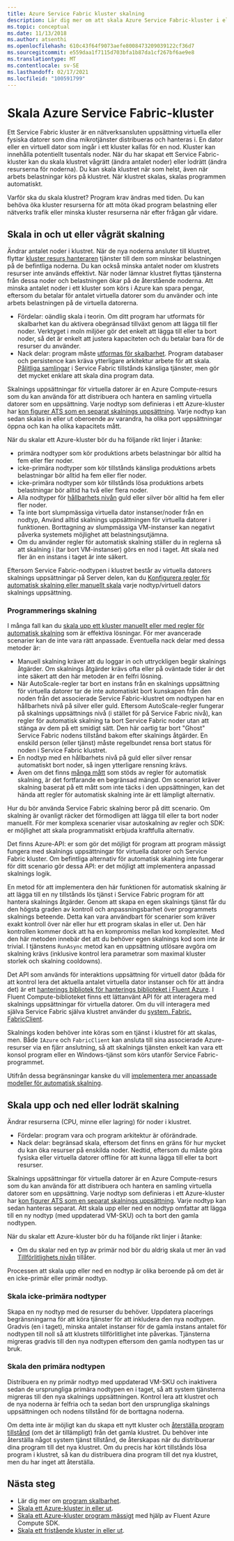 ```yaml
---
title: Azure Service Fabric kluster skalning
description: Lär dig mer om att skala Azure Service Fabric-kluster i eller ut och upp eller ned. När program kräver ändringar kan du Service Fabric kluster.
ms.topic: conceptual
ms.date: 11/13/2018
ms.author: atsenthi
ms.openlocfilehash: 610c43f64f9073aefe8008473209039122cf36d7
ms.sourcegitcommit: e559daa1f7115d703bfa1b87da1cf267bf6ae9e8
ms.translationtype: MT
ms.contentlocale: sv-SE
ms.lasthandoff: 02/17/2021
ms.locfileid: "100591799"
---
```

# <a name="scaling-azure-service-fabric-clusters"></a>Skala Azure Service Fabric-kluster
Ett Service Fabric kluster är en nätverksansluten uppsättning virtuella eller fysiska datorer som dina mikrotjänster distribueras och hanteras i. En dator eller en virtuell dator som ingår i ett kluster kallas för en nod. Kluster kan innehålla potentiellt tusentals noder. När du har skapat ett Service Fabric-kluster kan du skala klustret vågrätt (ändra antalet noder) eller lodrätt (ändra resurserna för noderna).  Du kan skala klustret när som helst, även när arbets belastningar körs på klustret.  När klustret skalas, skalas programmen automatiskt.

Varför ska du skala klustret? Program krav ändras med tiden.  Du kan behöva öka kluster resurserna för att möta ökad program belastning eller nätverks trafik eller minska kluster resurserna när efter frågan går vidare.

## <a name="scaling-in-and-out-or-horizontal-scaling"></a>Skala in och ut eller vågrät skalning
Ändrar antalet noder i klustret.  När de nya noderna ansluter till klustret, flyttar [kluster resurs hanteraren](service-fabric-cluster-resource-manager-introduction.md) tjänster till dem som minskar belastningen på de befintliga noderna.  Du kan också minska antalet noder om klustrets resurser inte används effektivt.  När noder lämnar klustret flyttas tjänsterna från dessa noder och belastningen ökar på de återstående noderna.  Att minska antalet noder i ett kluster som körs i Azure kan spara pengar, eftersom du betalar för antalet virtuella datorer som du använder och inte arbets belastningen på de virtuella datorerna.  

- Fördelar: oändlig skala i teorin.  Om ditt program har utformats för skalbarhet kan du aktivera obegränsad tillväxt genom att lägga till fler noder.  Verktyget i moln miljöer gör det enkelt att lägga till eller ta bort noder, så det är enkelt att justera kapaciteten och du betalar bara för de resurser du använder.  
- Nack delar: program måste [utformas för skalbarhet](service-fabric-concepts-scalability.md).  Program databaser och persistence kan kräva ytterligare arkitektur arbete för att skala.  [Pålitliga samlingar](service-fabric-reliable-services-reliable-collections.md) i Service Fabric tillstånds känsliga tjänster, men gör det mycket enklare att skala dina program data.

Skalnings uppsättningar för virtuella datorer är en Azure Compute-resurs som du kan använda för att distribuera och hantera en samling virtuella datorer som en uppsättning. Varje nodtyp som definieras i ett Azure-kluster har [kon figurer ATS som en separat skalnings uppsättning](service-fabric-cluster-nodetypes.md). Varje nodtyp kan sedan skalas in eller ut oberoende av varandra, ha olika port uppsättningar öppna och kan ha olika kapacitets mått. 

När du skalar ett Azure-kluster bör du ha följande rikt linjer i åtanke:
- primära nodtyper som kör produktions arbets belastningar bör alltid ha fem eller fler noder.
- icke-primära nodtyper som kör tillstånds känsliga produktions arbets belastningar bör alltid ha fem eller fler noder.
- icke-primära nodtyper som kör tillstånds lösa produktions arbets belastningar bör alltid ha två eller flera noder.
- Alla nodtyper för [hållbarhets nivån](service-fabric-cluster-capacity.md#durability-characteristics-of-the-cluster) guld eller silver bör alltid ha fem eller fler noder.
- Ta inte bort slumpmässiga virtuella dator instanser/noder från en nodtyp, Använd alltid skalnings uppsättningen för virtuella datorer i funktionen. Borttagning av slumpmässiga VM-instanser kan negativt påverka systemets möjlighet att belastningsutjämna.
- Om du använder regler för automatisk skalning ställer du in reglerna så att skalning i (tar bort VM-instanser) görs en nod i taget. Att skala ned fler än en instans i taget är inte säkert.

Eftersom Service Fabric-nodtypen i klustret består av virtuella datorers skalnings uppsättningar på Server delen, kan du [Konfigurera regler för automatisk skalning eller manuellt skala](service-fabric-cluster-scale-in-out.md) varje nodtyp/virtuell dators skalnings uppsättning.

### <a name="programmatic-scaling"></a>Programmerings skalning
I många fall kan du [skala upp ett kluster manuellt eller med regler för automatisk skalning](service-fabric-cluster-scale-in-out.md) som är effektiva lösningar. För mer avancerade scenarier kan de inte vara rätt anpassade. Eventuella nack delar med dessa metoder är:

- Manuell skalning kräver att du loggar in och uttryckligen begär skalnings åtgärder. Om skalnings åtgärder krävs ofta eller på oväntade tider är det inte säkert att den här metoden är en felfri lösning.
- När AutoScale-regler tar bort en instans från en skalnings uppsättning för virtuella datorer tar de inte automatiskt bort kunskapen från den noden från det associerade Service Fabric-klustret om nodtypen har en hållbarhets nivå på silver eller guld. Eftersom AutoScale-regler fungerar på skalnings uppsättnings nivå (i stället för på Service Fabric nivå), kan regler för automatisk skalning ta bort Service Fabric noder utan att stänga av dem på ett smidigt sätt. Den här oartig tar bort "Ghost" Service Fabric nodens tillstånd bakom efter skalnings åtgärder. En enskild person (eller tjänst) måste regelbundet rensa bort status för noden i Service Fabric klustret.
- En nodtyp med en hållbarhets nivå på guld eller silver rensar automatiskt bort noder, så ingen ytterligare rensning krävs.
- Även om det finns [många mått](../azure-monitor/autoscale/autoscale-common-metrics.md) som stöds av regler för automatisk skalning, är det fortfarande en begränsad mängd. Om scenariot kräver skalning baserat på ett mått som inte täcks i den uppsättningen, kan det hända att regler för automatisk skalning inte är ett lämpligt alternativ.

Hur du bör använda Service Fabric skalning beror på ditt scenario. Om skalning är ovanligt räcker det förmodligen att lägga till eller ta bort noder manuellt. För mer komplexa scenarier visar autoskalning av regler och SDK: er möjlighet att skala programmatiskt erbjuda kraftfulla alternativ.

Det finns Azure-API: er som gör det möjligt för program att program mässigt fungera med skalnings uppsättningar för virtuella datorer och Service Fabric kluster. Om befintliga alternativ för automatisk skalning inte fungerar för ditt scenario gör dessa API: er det möjligt att implementera anpassad skalnings logik. 

En metod för att implementera den här funktionen för automatisk skalning är att lägga till en ny tillstånds lös tjänst i Service Fabric program för att hantera skalnings åtgärder. Genom att skapa en egen skalnings tjänst får du den högsta graden av kontroll och anpassningsbarhet över programmets skalnings beteende. Detta kan vara användbart för scenarier som kräver exakt kontroll över när eller hur ett program skalas in eller ut. Den här kontrollen kommer dock att ha en kompromiss mellan kod komplexitet. Med den här metoden innebär det att du behöver egen skalnings kod som inte är trivial. I tjänstens `RunAsync` metod kan en uppsättning utlösare avgöra om skalning krävs (inklusive kontrol lera parametrar som maximal kluster storlek och skalning cooldowns).   

Det API som används för interaktions uppsättning för virtuell dator (båda för att kontrol lera det aktuella antalet virtuella dator instanser och för att ändra det) är ett [hanterings bibliotek för hanterings biblioteket i Fluent Azure](https://www.nuget.org/packages/Microsoft.Azure.Management.Compute.Fluent/). I Fluent Compute-biblioteket finns ett lättanvänt API för att interagera med skalnings uppsättningar för virtuella datorer.  Om du vill interagera med själva Service Fabric själva klustret använder du [system. Fabric. FabricClient](/dotnet/api/system.fabric.fabricclient).

Skalnings koden behöver inte köras som en tjänst i klustret för att skalas, men. Både `IAzure` och `FabricClient` kan ansluta till sina associerade Azure-resurser via en fjärr anslutning, så att skalnings tjänsten enkelt kan vara ett konsol program eller en Windows-tjänst som körs utanför Service Fabric-programmet.

Utifrån dessa begränsningar kanske du vill [implementera mer anpassade modeller för automatisk skalning](service-fabric-cluster-programmatic-scaling.md).

## <a name="scaling-up-and-down-or-vertical-scaling"></a>Skala upp och ned eller lodrät skalning 
Ändrar resurserna (CPU, minne eller lagring) för noder i klustret.
- Fördelar: program vara och program arkitektur är oförändrade.
- Nack delar: begränsad skala, eftersom det finns en gräns för hur mycket du kan öka resurser på enskilda noder. Nedtid, eftersom du måste göra fysiska eller virtuella datorer offline för att kunna lägga till eller ta bort resurser.

Skalnings uppsättningar för virtuella datorer är en Azure Compute-resurs som du kan använda för att distribuera och hantera en samling virtuella datorer som en uppsättning. Varje nodtyp som definieras i ett Azure-kluster har [kon figurer ATS som en separat skalnings uppsättning](service-fabric-cluster-nodetypes.md). Varje nodtyp kan sedan hanteras separat.  Att skala upp eller ned en nodtyp omfattar att lägga till en ny nodtyp (med uppdaterad VM-SKU) och ta bort den gamla nodtypen.

När du skalar ett Azure-kluster bör du ha följande rikt linjer i åtanke:
- Om du skalar ned en typ av primär nod bör du aldrig skala ut mer än vad [Tillförlitlighets nivån](service-fabric-cluster-capacity.md#reliability-characteristics-of-the-cluster) tillåter.

Processen att skala upp eller ned en nodtyp är olika beroende på om det är en icke-primär eller primär nodtyp.

### <a name="scaling-non-primary-node-types"></a>Skala icke-primära nodtyper
Skapa en ny nodtyp med de resurser du behöver.  Uppdatera placerings begränsningarna för att köra tjänster för att inkludera den nya nodtypen.  Gradvis (en i taget), minska antalet instanser för de gamla instans antalet för nodtypen till noll så att klustrets tillförlitlighet inte påverkas.  Tjänsterna migreras gradvis till den nya nodtypen eftersom den gamla nodtypen tas ur bruk.

### <a name="scaling-the-primary-node-type"></a>Skala den primära nodtypen
Distribuera en ny primär nodtyp med uppdaterad VM-SKU och inaktivera sedan de ursprungliga primära nodtypen en i taget, så att system tjänsterna migreras till den nya skalnings uppsättningen. Kontrol lera att klustret och de nya noderna är felfria och ta sedan bort den ursprungliga skalnings uppsättningen och nodens tillstånd för de borttagna noderna.

Om detta inte är möjligt kan du skapa ett nytt kluster och [återställa program tillstånd](service-fabric-reliable-services-backup-restore.md) (om det är tillämpligt) från det gamla klustret. Du behöver inte återställa något system tjänst tillstånd, de återskapas när du distribuerar dina program till det nya klustret. Om du precis har kört tillstånds lösa program i klustret, så kan du distribuera dina program till det nya klustret, men du har inget att återställa.

## <a name="next-steps"></a>Nästa steg
* Lär dig mer om [program skalbarhet](service-fabric-concepts-scalability.md).
* [Skala ett Azure-kluster in eller ut](service-fabric-tutorial-scale-cluster.md).
* [Skala ett Azure-kluster program mässigt](service-fabric-cluster-programmatic-scaling.md) med hjälp av Fluent Azure Compute SDK.
* [Skala ett fristående kluster in eller ut](service-fabric-cluster-windows-server-add-remove-nodes.md).


